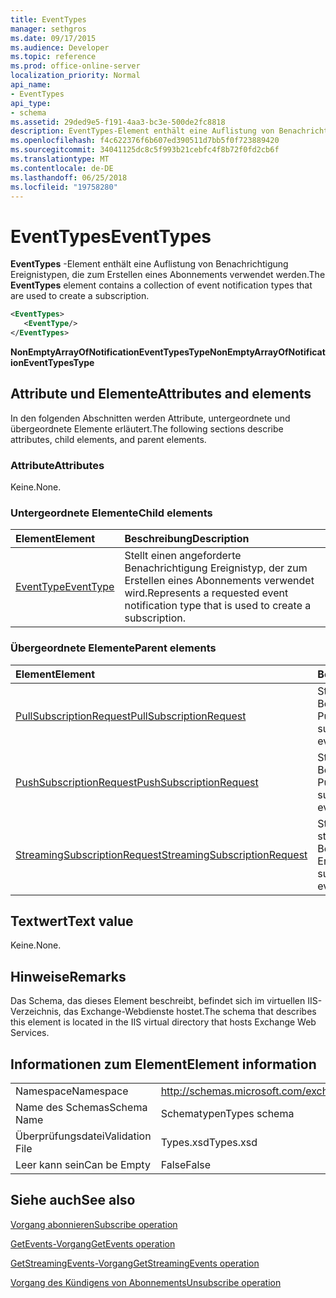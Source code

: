 ```yaml
---
title: EventTypes
manager: sethgros
ms.date: 09/17/2015
ms.audience: Developer
ms.topic: reference
ms.prod: office-online-server
localization_priority: Normal
api_name:
- EventTypes
api_type:
- schema
ms.assetid: 29ded9e5-f191-4aa3-bc3e-500de2fc8818
description: EventTypes-Element enthält eine Auflistung von Benachrichtigung Ereignistypen, die zum Erstellen eines Abonnements verwendet werden.
ms.openlocfilehash: f4c622376f6b607ed390511d7bb5f0f723889420
ms.sourcegitcommit: 34041125dc8c5f993b21cebfc4f8b72f0fd2cb6f
ms.translationtype: MT
ms.contentlocale: de-DE
ms.lasthandoff: 06/25/2018
ms.locfileid: "19758280"
---
```

# <a name="eventtypes"></a><span data-ttu-id="38857-103">EventTypes</span><span class="sxs-lookup"><span data-stu-id="38857-103">EventTypes</span></span>

<span data-ttu-id="38857-104">**EventTypes** -Element enthält eine Auflistung von Benachrichtigung Ereignistypen, die zum Erstellen eines Abonnements verwendet werden.</span><span class="sxs-lookup"><span data-stu-id="38857-104">The **EventTypes** element contains a collection of event notification types that are used to create a subscription.</span></span> 
  
```xml
<EventTypes>
   <EventType/>
</EventTypes>
```

 <span data-ttu-id="38857-105">**NonEmptyArrayOfNotificationEventTypesType**</span><span class="sxs-lookup"><span data-stu-id="38857-105">**NonEmptyArrayOfNotificationEventTypesType**</span></span>
## <a name="attributes-and-elements"></a><span data-ttu-id="38857-106">Attribute und Elemente</span><span class="sxs-lookup"><span data-stu-id="38857-106">Attributes and elements</span></span>

<span data-ttu-id="38857-107">In den folgenden Abschnitten werden Attribute, untergeordnete und übergeordnete Elemente erläutert.</span><span class="sxs-lookup"><span data-stu-id="38857-107">The following sections describe attributes, child elements, and parent elements.</span></span>
  
### <a name="attributes"></a><span data-ttu-id="38857-108">Attribute</span><span class="sxs-lookup"><span data-stu-id="38857-108">Attributes</span></span>

<span data-ttu-id="38857-109">Keine.</span><span class="sxs-lookup"><span data-stu-id="38857-109">None.</span></span>
  
### <a name="child-elements"></a><span data-ttu-id="38857-110">Untergeordnete Elemente</span><span class="sxs-lookup"><span data-stu-id="38857-110">Child elements</span></span>

|<span data-ttu-id="38857-111">**Element**</span><span class="sxs-lookup"><span data-stu-id="38857-111">**Element**</span></span>|<span data-ttu-id="38857-112">**Beschreibung**</span><span class="sxs-lookup"><span data-stu-id="38857-112">**Description**</span></span>|
|:-----|:-----|
|[<span data-ttu-id="38857-113">EventType</span><span class="sxs-lookup"><span data-stu-id="38857-113">EventType</span></span>](eventtype.md) <br/> |<span data-ttu-id="38857-114">Stellt einen angeforderte Benachrichtigung Ereignistyp, der zum Erstellen eines Abonnements verwendet wird.</span><span class="sxs-lookup"><span data-stu-id="38857-114">Represents a requested event notification type that is used to create a subscription.</span></span>  <br/> |
   
### <a name="parent-elements"></a><span data-ttu-id="38857-115">Übergeordnete Elemente</span><span class="sxs-lookup"><span data-stu-id="38857-115">Parent elements</span></span>

|<span data-ttu-id="38857-116">**Element**</span><span class="sxs-lookup"><span data-stu-id="38857-116">**Element**</span></span>|<span data-ttu-id="38857-117">**Beschreibung**</span><span class="sxs-lookup"><span data-stu-id="38857-117">**Description**</span></span>|
|:-----|:-----|
|[<span data-ttu-id="38857-118">PullSubscriptionRequest</span><span class="sxs-lookup"><span data-stu-id="38857-118">PullSubscriptionRequest</span></span>](pullsubscriptionrequest.md) <br/> |<span data-ttu-id="38857-119">Stellt ein Abonnement für ein Benachrichtigungsabonnement Pull-Ereignis.</span><span class="sxs-lookup"><span data-stu-id="38857-119">Represents a subscription to a pull-based event notification subscription.</span></span>  <br/> |
|[<span data-ttu-id="38857-120">PushSubscriptionRequest</span><span class="sxs-lookup"><span data-stu-id="38857-120">PushSubscriptionRequest</span></span>](pushsubscriptionrequest.md) <br/> |<span data-ttu-id="38857-121">Stellt ein Abonnement für ein Benachrichtigungsabonnement Push-Ereignis.</span><span class="sxs-lookup"><span data-stu-id="38857-121">Represents a subscription to a push-based event notification subscription.</span></span>  <br/> |
|[<span data-ttu-id="38857-122">StreamingSubscriptionRequest</span><span class="sxs-lookup"><span data-stu-id="38857-122">StreamingSubscriptionRequest</span></span>](streamingsubscriptionrequest.md) <br/> |<span data-ttu-id="38857-123">Stellt ein Abonnement für eine streaming Benachrichtigungsabonnement Ereignis dar.</span><span class="sxs-lookup"><span data-stu-id="38857-123">Represents a subscription to a streaming event notification subscription.</span></span>  <br/> |
   
## <a name="text-value"></a><span data-ttu-id="38857-124">Textwert</span><span class="sxs-lookup"><span data-stu-id="38857-124">Text value</span></span>

<span data-ttu-id="38857-125">Keine.</span><span class="sxs-lookup"><span data-stu-id="38857-125">None.</span></span>
  
## <a name="remarks"></a><span data-ttu-id="38857-126">Hinweise</span><span class="sxs-lookup"><span data-stu-id="38857-126">Remarks</span></span>

<span data-ttu-id="38857-127">Das Schema, das dieses Element beschreibt, befindet sich im virtuellen IIS-Verzeichnis, das Exchange-Webdienste hostet.</span><span class="sxs-lookup"><span data-stu-id="38857-127">The schema that describes this element is located in the IIS virtual directory that hosts Exchange Web Services.</span></span>
  
## <a name="element-information"></a><span data-ttu-id="38857-128">Informationen zum Element</span><span class="sxs-lookup"><span data-stu-id="38857-128">Element information</span></span>

|||
|:-----|:-----|
|<span data-ttu-id="38857-129">Namespace</span><span class="sxs-lookup"><span data-stu-id="38857-129">Namespace</span></span>  <br/> |http://schemas.microsoft.com/exchange/services/2006/types  <br/> |
|<span data-ttu-id="38857-130">Name des Schemas</span><span class="sxs-lookup"><span data-stu-id="38857-130">Schema Name</span></span>  <br/> |<span data-ttu-id="38857-131">Schematypen</span><span class="sxs-lookup"><span data-stu-id="38857-131">Types schema</span></span>  <br/> |
|<span data-ttu-id="38857-132">Überprüfungsdatei</span><span class="sxs-lookup"><span data-stu-id="38857-132">Validation File</span></span>  <br/> |<span data-ttu-id="38857-133">Types.xsd</span><span class="sxs-lookup"><span data-stu-id="38857-133">Types.xsd</span></span>  <br/> |
|<span data-ttu-id="38857-134">Leer kann sein</span><span class="sxs-lookup"><span data-stu-id="38857-134">Can be Empty</span></span>  <br/> |<span data-ttu-id="38857-135">False</span><span class="sxs-lookup"><span data-stu-id="38857-135">False</span></span>  <br/> |
   
## <a name="see-also"></a><span data-ttu-id="38857-136">Siehe auch</span><span class="sxs-lookup"><span data-stu-id="38857-136">See also</span></span>



[<span data-ttu-id="38857-137">Vorgang abonnieren</span><span class="sxs-lookup"><span data-stu-id="38857-137">Subscribe operation</span></span>](subscribe-operation.md)
  
[<span data-ttu-id="38857-138">GetEvents-Vorgang</span><span class="sxs-lookup"><span data-stu-id="38857-138">GetEvents operation</span></span>](getevents-operation.md)
  
[<span data-ttu-id="38857-139">GetStreamingEvents-Vorgang</span><span class="sxs-lookup"><span data-stu-id="38857-139">GetStreamingEvents operation</span></span>](getstreamingevents-operation.md)
  
[<span data-ttu-id="38857-140">Vorgang des Kündigens von Abonnements</span><span class="sxs-lookup"><span data-stu-id="38857-140">Unsubscribe operation</span></span>](unsubscribe-operation.md)


